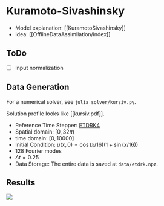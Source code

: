 # Kuramoto-Sivashinsky

- Model explanation: [[KuramotoSivashinsky]]
- Idea: [[OfflineDataAssimilation/index]]

## ToDo

- [ ] Input normalization


## Data Generation

For a numerical solver, see `julia_solver/kursiv.py`.

Solution profile looks like [[kursiv.pdf]].

- Reference Time Stepper: [ETDRK4](https://epubs.siam.org/doi/abs/10.1137/S1064827502410633)
- Spatial domain: $[0, 32\pi)$
- time domain: $[0, 10000]$
- Initial Condition: $u(x,0) = \cos(x/16) (1 + \sin(x/16))$
- 128 Fourier modes
- $\Delta t = 0.25$  
- Data Storage: The entire data is saved at `data/etdrk.npz`.


## Results

![](results/ensembles_lr0.001_epoch10000_noise10_rank128_test.png)